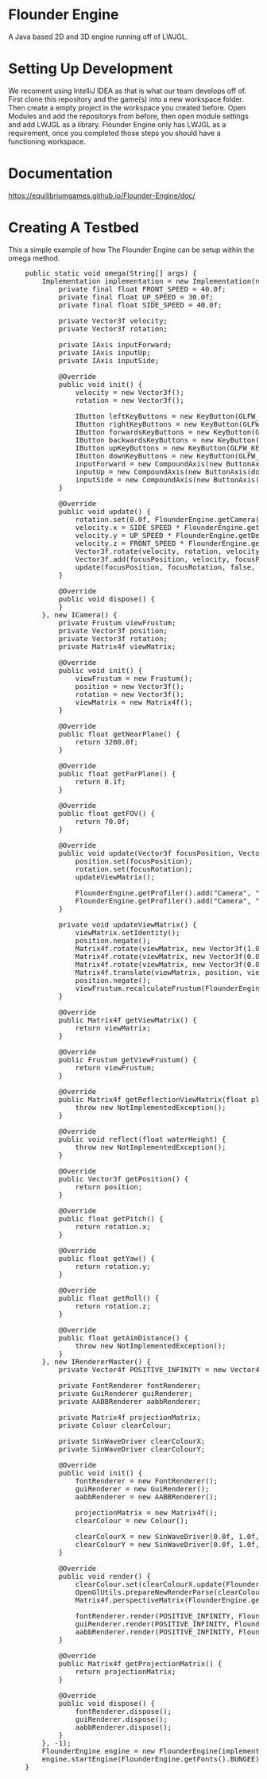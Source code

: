 # Flounder Engine
A Java based 2D and 3D engine running off of LWJGL.

# Setting Up Development
We recoment using IntelliJ IDEA as that is what our team develops off of. 
First clone this repository and the game(s) into a new workspace folder.
Then create a empty project in the workspace you created before.
Open Modules and add the repositorys from before, then open module settings and add LWJGL as a library. 
Flounder Engine only has LWJGL as a requirement, once you completed those steps you should have a functioning workspace.

# Documentation
https://equilibriumgames.github.io/Flounder-Engine/doc/

# Creating A Testbed
This a simple example of how The Flounder Engine can be setup within the omega method.
<pre>
	public static void omega(String[] args) {
		Implementation implementation = new Implementation(new IGame() {
			private final float FRONT_SPEED = 40.0f;
			private final float UP_SPEED = 30.0f;
			private final float SIDE_SPEED = 40.0f;

			private Vector3f velocity;
			private Vector3f rotation;

			private IAxis inputForward;
			private IAxis inputUp;
			private IAxis inputSide;

			@Override
			public void init() {
				velocity = new Vector3f();
				rotation = new Vector3f();

				IButton leftKeyButtons = new KeyButton(GLFW_KEY_A, GLFW_KEY_LEFT);
				IButton rightKeyButtons = new KeyButton(GLFW_KEY_D, GLFW_KEY_RIGHT);
				IButton forwardsKeyButtons = new KeyButton(GLFW_KEY_W, GLFW_KEY_UP);
				IButton backwardsKeyButtons = new KeyButton(GLFW_KEY_S, GLFW_KEY_DOWN);
				IButton upKeyButtons = new KeyButton(GLFW_KEY_SPACE);
				IButton downKeyButtons = new KeyButton(GLFW_KEY_LEFT_SHIFT);
				inputForward = new CompoundAxis(new ButtonAxis(forwardsKeyButtons, backwardsKeyButtons));
				inputUp = new CompoundAxis(new ButtonAxis(downKeyButtons, upKeyButtons));
				inputSide = new CompoundAxis(new ButtonAxis(leftKeyButtons, rightKeyButtons));
			}

			@Override
			public void update() {
				rotation.set(0.0f, FlounderEngine.getCamera().getYaw(), 0.0f);
				velocity.x = SIDE_SPEED * FlounderEngine.getDelta() * Maths.deadband(0.05f, inputSide.getAmount());
				velocity.y = UP_SPEED * FlounderEngine.getDelta() * Maths.deadband(0.05f, inputUp.getAmount());
				velocity.z = FRONT_SPEED * FlounderEngine.getDelta() * Maths.deadband(0.05f, inputForward.getAmount());
				Vector3f.rotate(velocity, rotation, velocity);
				Vector3f.add(focusPosition, velocity, focusPosition);
				update(focusPosition, focusRotation, false, 0.0f);
			}

			@Override
			public void dispose() {
			}
		}, new ICamera() {
			private Frustum viewFrustum;
			private Vector3f position;
			private Vector3f rotation;
			private Matrix4f viewMatrix;

			@Override
			public void init() {
				viewFrustum = new Frustum();
				position = new Vector3f();
				rotation = new Vector3f();
				viewMatrix = new Matrix4f();
			}

			@Override
			public float getNearPlane() {
				return 3200.0f;
			}

			@Override
			public float getFarPlane() {
				return 0.1f;
			}

			@Override
			public float getFOV() {
				return 70.0f;
			}

			@Override
			public void update(Vector3f focusPosition, Vector3f focusRotation, boolean gamePaused) {
				position.set(focusPosition);
				rotation.set(focusRotation);
				updateViewMatrix();

				FlounderEngine.getProfiler().add("Camera", "Position", position);
				FlounderEngine.getProfiler().add("Camera", "Rotation", rotation);
			}

			private void updateViewMatrix() {
				viewMatrix.setIdentity();
				position.negate();
				Matrix4f.rotate(viewMatrix, new Vector3f(1.0f, 0.0f, 0.0f), (float) Math.toRadians(rotation.x), viewMatrix);
				Matrix4f.rotate(viewMatrix, new Vector3f(0.0f, 1.0f, 0.0f), (float) Math.toRadians(-rotation.y), viewMatrix);
				Matrix4f.rotate(viewMatrix, new Vector3f(0.0f, 0.0f, 1.0f), (float) Math.toRadians(rotation.z), viewMatrix);
				Matrix4f.translate(viewMatrix, position, viewMatrix);
				position.negate();
				viewFrustum.recalculateFrustum(FlounderEngine.getProjectionMatrix(), getViewMatrix());
			}

			@Override
			public Matrix4f getViewMatrix() {
				return viewMatrix;
			}

			@Override
			public Frustum getViewFrustum() {
				return viewFrustum;
			}

			@Override
			public Matrix4f getReflectionViewMatrix(float planeHeight) {
				throw new NotImplementedException();
			}

			@Override
			public void reflect(float waterHeight) {
				throw new NotImplementedException();
			}

			@Override
			public Vector3f getPosition() {
				return position;
			}

			@Override
			public float getPitch() {
				return rotation.x;
			}

			@Override
			public float getYaw() {
				return rotation.y;
			}

			@Override
			public float getRoll() {
				return rotation.z;
			}

			@Override
			public float getAimDistance() {
				throw new NotImplementedException();
			}
		}, new IRendererMaster() {
			private Vector4f POSITIVE_INFINITY = new Vector4f(0.0f, 1.0f, 0.0f, Float.POSITIVE_INFINITY);

			private FontRenderer fontRenderer;
			private GuiRenderer guiRenderer;
			private AABBRenderer aabbRenderer;

			private Matrix4f projectionMatrix;
			private Colour clearColour;

			private SinWaveDriver clearColourX;
			private SinWaveDriver clearColourY;

			@Override
			public void init() {
				fontRenderer = new FontRenderer();
				guiRenderer = new GuiRenderer();
				aabbRenderer = new AABBRenderer();

				projectionMatrix = new Matrix4f();
				clearColour = new Colour();

				clearColourX = new SinWaveDriver(0.0f, 1.0f, 30.0f);
				clearColourY = new SinWaveDriver(0.0f, 1.0f, 15.0f);
			}

			@Override
			public void render() {
				clearColour.set(clearColourX.update(FlounderEngine.getDelta()), clearColourY.update(FlounderEngine.getDelta()), 0.3f);
				OpenGlUtils.prepareNewRenderParse(clearColour);
				Matrix4f.perspectiveMatrix(FlounderEngine.getCamera().getFOV(), FlounderEngine.getDevices().getDisplay().getAspectRatio(), FlounderEngine.getCamera().getNearPlane(), FlounderEngine.getCamera().getFarPlane(), projectionMatrix);

				fontRenderer.render(POSITIVE_INFINITY, FlounderEngine.getCamera());
				guiRenderer.render(POSITIVE_INFINITY, FlounderEngine.getCamera());
				aabbRenderer.render(POSITIVE_INFINITY, FlounderEngine.getCamera());
			}

			@Override
			public Matrix4f getProjectionMatrix() {
				return projectionMatrix;
			}

			@Override
			public void dispose() {
				fontRenderer.dispose();
				guiRenderer.dispose();
				aabbRenderer.dispose();
			}
		}, -1);
		FlounderEngine engine = new FlounderEngine(implementation, 1080, 720, "Testing", false, true, 0, false);
		engine.startEngine(FlounderEngine.getFonts().BUNGEE);
	}
</pre>